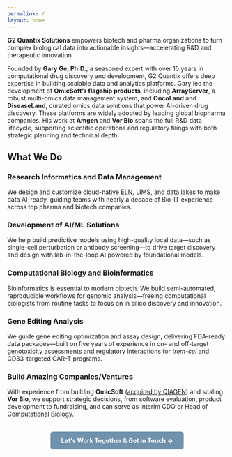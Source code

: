 ```yaml
---
permalink: /
layout: home
---
```


**G2 Quantix Solutions** empowers biotech and pharma organizations to turn complex biological data into actionable insights—accelerating R&D and therapeutic innovation.

Founded by **Gary Ge, Ph.D.**, a seasoned expert with over 15 years in computational drug discovery and development, G2 Quantix offers deep expertise in building scalable data and analytics platforms. Gary led the development of **OmicSoft’s flagship products**, including **ArrayServer**, a robust multi-omics data management system, and **OncoLand** and **DiseaseLand**, curated omics data solutions that power AI-driven drug discovery. These platforms are widely adopted by leading global biopharma companies. His work at **Amgen** and **Vor Bio** spans the full R&D data lifecycle, supporting scientific operations and regulatory filings with both strategic planning and technical depth.

## What We Do
### <i class="fas fa-database fa-lg"></i> Research Informatics and Data Management
We design and customize cloud-native ELN, LIMS, and data lakes to make data AI-ready, guiding teams with nearly a decade of Bio-IT experience across top pharma and biotech companies.

### <i class="fa fa-cog fa-lg"></i> Development of AI/ML Solutions
We help build predictive models using high-quality local data—such as single-cell perturbation or antibody screening—to drive target discovery and design with lab-in-the-loop AI powered by foundational models.

### <i class="fas fa-dna fa-lg"></i> Computational Biology and Bioinformatics 
Bioinformatics is essential to modern biotech. We build semi-automated, reproducible workflows for genomic analysis—freeing computational biologists from routine tasks to focus on in silico discovery and innovation.

### <i class="fas fa-cut fa-lg"></i> Gene Editing Analysis
We guide gene editing optimization and assay design, delivering FDA-ready data packages—built on five years of experience in on- and off-target genotoxicity assessments and regulatory interactions for [_trem-cel_](https://www.sciencedirect.com/science/article/pii/S2329050123001742) and CD33-targeted CAR-T programs.

### <i class="fas fa-rocket fa-lg"></i> Build Amazing Companies/Ventures
With experience from building **OmicSoft** ([acquired by QIAGEN](https://corporate.qiagen.com/newsroom/press-releases/press-release-details/2017/QIAGEN-enhances-bioinformatics-portfolio-with-acquisition-of-OmicSoft/default.aspx)) and scaling **Vor Bio**, we support strategic decisions, from software evaluation, product development to fundraising, and can serve as interim CDO or Head of Computational Biology.

<div style="text-align: center; margin-top: 2rem;">
  <a href="/contact/" style="
    display: inline-block;
    background-color:rgb(112, 146, 172);
    color: white;
    font-weight: bold;
    padding: 0.75rem 1.5rem;
    border-radius: 6px;
    text-decoration: none;
    transition: background-color 0.3s ease, transform 0.1s ease;
    user-select: none;
  "
  onmouseover="this.style.backgroundColor='#005A9E'; this.style.transform='scale(1.05)';"
  onmouseout="this.style.backgroundColor='#0078D4'; this.style.transform='scale(1)';"
  onmousedown="this.style.transform='scale(0.95)';"
  onmouseup="this.style.transform='scale(1.05)';"
  >
    Let's Work Together & Get in Touch →
  </a>
</div>
